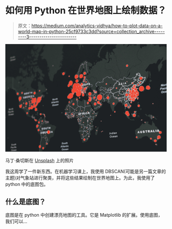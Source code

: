 # 如何用 Python 在世界地图上绘制数据？

> 原文：<https://medium.com/analytics-vidhya/how-to-plot-data-on-a-world-map-in-python-25cf9733c3dd?source=collection_archive---------3----------------------->

![](img/d4d07965d81d2be78550d32eada1e76e.png)

马丁·桑切斯在 [Unsplash](https://unsplash.com?utm_source=medium&utm_medium=referral) 上的照片

我这周学了一件新东西。在机器学习课上，我使用 DBSCAN(可能是另一篇文章的主题)对气象站进行聚类，并将这些结果绘制在世界地图上。为此，我使用了 python 中的底图包。

## **什么是底图？**

底图是在 python 中创建漂亮地图的工具。它是 Matplotlib 的扩展。使用底图，我们可以…